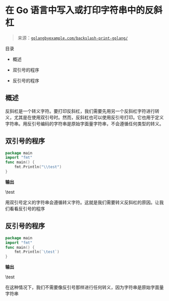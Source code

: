 <!--yml

分类：未分类

日期：2024-10-13 06:35:09

-->

# 在 Go 语言中写入或打印字符串中的反斜杠

> 来源：[`golangbyexample.com/backslash-print-golang/`](https://golangbyexample.com/backslash-print-golang/)

目录

+   概述

+   双引号的程序

+   反引号的程序

## **概述**

反斜杠是一个转义字符。要打印反斜杠，我们需要先用另一个反斜杠字符进行转义，尤其是在使用双引号时。然而，反斜杠也可以使用反引号打印。它也用于定义字符串。用反引号编码的字符串是原始字面量字符串，不会遵循任何类型的转义。

## **双引号的程序**

```go
package main
import "fmt"
func main() {
    fmt.Println("\\test")
}
```

**输出**

\test

用双引号定义的字符串会遵循转义字符。这就是我们需要转义反斜杠的原因。让我们看看反引号的程序

## **反引号的程序**

```go
package main
import "fmt"
func main() {
    fmt.Println(`\test`)
}
```

**输出**

\test

在这种情况下，我们不需要像反引号那样进行任何转义，因为字符串是原始字面量字符串


